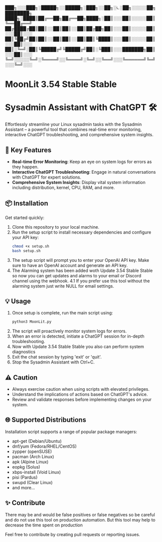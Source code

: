 ███╗░░░███╗░█████╗░░█████╗░███╗░░██╗░⏾░██╗░░░░░██╗████████╗
████╗░████║██╔══██╗██╔══██╗████╗░██║░░░██║░░░░░██║╚══██╔══╝
██╔████╔██║██║░░██║██║░░██║██╔██╗██║░░░██║░░░░░██║░░░██║░░░
██║╚██╔╝██║██║░░██║██║░░██║██║╚████║░░░██║░░░░░██║░░░██║░░░
██║░╚═╝░██║╚█████╔╝╚█████╔╝██║░╚███║░░░███████╗██║░░░██║░░░
╚═╝░░░░░╚═╝░╚════╝░░╚════╝░╚═╝░░╚══╝░░░╚══════╝╚═╝░░░╚═╝░░░

# MoonLit 3.54 Stable Stable

# Sysadmin Assistant with ChatGPT 🛠️

Effortlessly streamline your Linux sysadmin tasks with the Sysadmin Assistant – a powerful tool that combines real-time error monitoring, interactive ChatGPT troubleshooting, and comprehensive system insights.

## 🚀 Key Features

- **Real-time Error Monitoring**: Keep an eye on system logs for errors as they happen.
- **Interactive ChatGPT Troubleshooting**: Engage in natural conversations with ChatGPT for expert solutions.
- **Comprehensive System Insights**: Display vital system information including distribution, kernel, CPU, RAM, and more.

## 📦 Installation

Get started quickly:

1. Clone this repository to your local machine.
2. Run the setup script to install necessary dependencies and configure your API key:
    ```bash
    chmod +x setup.sh
    bash setup.sh
    ```
3. The setup script will prompt you to enter your OpenAI API key. Make sure to have an OpenAI account and generate an API key.
4. The Alarming system has been added woth Update 3.54 Stable Stable so now you can get updates and alarms to your email or Discord channel using the webhook.
4.1 If you prefer use this tool without the alarming system just write NULL for email settings.
   
## 💡 Usage

1. Once setup is complete, run the main script using:
    ```bash
    python3 MoonLit.py
    ```
2. The script will proactively monitor system logs for errors.
3. When an error is detected, initiate a ChatGPT session for in-depth troubleshooting.
4. Now with Update 3.54 Stable Stable you also can perform system diagnostics
5. Exit the chat session by typing 'exit' or 'quit'.
6. Stop the Sysadmin Assistant with Ctrl+C.

## ⚠️ Caution

- Always exercise caution when using scripts with elevated privileges.
- Understand the implications of actions based on ChatGPT's advice.
- Review and validate responses before implementing changes on your system.

## 🌐 Supported Distributions

Installation script supports a range of popular package managers:
- apt-get (Debian/Ubuntu)
- dnf/yum (Fedora/RHEL/CentOS)
- zypper (openSUSE)
- pacman (Arch Linux)
- apk (Alpine Linux)
- eopkg (Solus)
- xbps-install (Void Linux)
- pisi (Pardus)
- swupd (Clear Linux)
- and more...

## ✨ Contribute

There may be and would be false positives or false negatives
so be careful and do not use this tool on production automation.
But this tool may help to decrease the time spent on production 

Feel free to contribute by creating pull requests or reporting issues.
